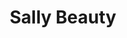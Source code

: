 ---
title: "Sally Beauty"
url: /salt-lake-city/sally-beauty-brickyard-road/
shop: hairdresser supply
---